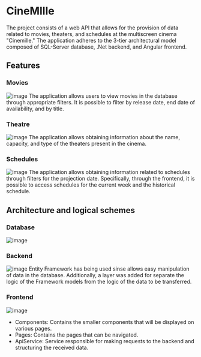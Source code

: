 # CineMIlle
The  project consists of a web API that allows for the provision of data related to movies, theaters, and schedules at the multiscreen cinema "Cinemille." The application adheres to the 3-tier architectural model composed of SQL-Server database, .Net backend, and Angular frontend.

## Features

### Movies
![image](https://github.com/PaoloBitini/CineMIIlle/assets/44835229/845cafea-aa4b-42cc-90fc-66b6f5fb3d01)
The application allows users to view movies in the database through appropriate filters. It is possible to filter by release date, end date of availability, and by title.

### Theatre
![image](https://github.com/PaoloBitini/CineMIIlle/assets/44835229/2af6a382-d728-46ad-b802-6bd5a24f0a38)
The application allows obtaining information about the name, capacity, and type of the theaters present in the cinema.

### Schedules
![image](https://github.com/PaoloBitini/CineMIIlle/assets/44835229/05e9874a-d32b-4d3e-b1be-b50e17554415)
The application allows obtaining information related to schedules through filters for the projection date. Specifically, through the frontend, it is possible to access schedules for the current week and the historical schedule.

## Architecture and logical schemes
### Database
![image](https://github.com/PaoloBitini/CineMIIlle/assets/44835229/1a7930a9-5546-47db-8ac0-7b7db3f856af)

### Backend
![image](https://github.com/PaoloBitini/CineMIIlle/assets/44835229/40eb43f4-a506-4240-9907-713d1eb05637)
Entity Framework has being used sinse allows easy manipulation of data in the database. Additionally, a layer was added for separate the logic of the Framework models from the logic of the data to be transferred.

### Frontend
![image](https://github.com/PaoloBitini/CineMIIlle/assets/44835229/0c22a04f-578d-4e0b-ba1e-f43094bb4411)
- Components: Contains the smaller components that will be displayed on various pages.
- Pages: Contains the pages that can be navigated.
- ApiService: Service responsible for making requests to the backend and structuring the received data.
